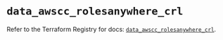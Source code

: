 # `data_awscc_rolesanywhere_crl`

Refer to the Terraform Registry for docs: [`data_awscc_rolesanywhere_crl`](https://registry.terraform.io/providers/hashicorp/awscc/0.70.0/docs/data-sources/rolesanywhere_crl).
